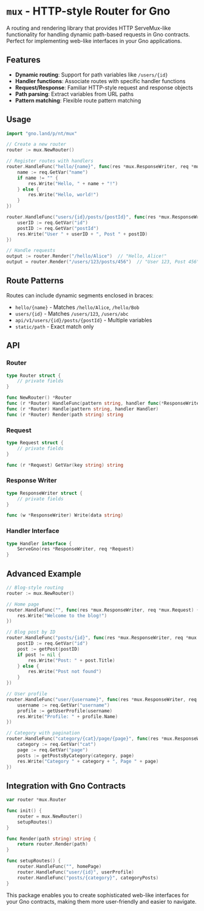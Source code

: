 # `mux` - HTTP-style Router for Gno

A routing and rendering library that provides HTTP ServeMux-like functionality for handling dynamic path-based requests in Gno contracts. Perfect for implementing web-like interfaces in your Gno applications.

## Features

- **Dynamic routing**: Support for path variables like `/users/{id}`
- **Handler functions**: Associate routes with specific handler functions  
- **Request/Response**: Familiar HTTP-style request and response objects
- **Path parsing**: Extract variables from URL paths
- **Pattern matching**: Flexible route pattern matching

## Usage

```go
import "gno.land/p/nt/mux"

// Create a new router
router := mux.NewRouter()

// Register routes with handlers
router.HandleFunc("hello/{name}", func(res *mux.ResponseWriter, req *mux.Request) {
    name := req.GetVar("name")
    if name != "" {
        res.Write("Hello, " + name + "!")
    } else {
        res.Write("Hello, world!")
    }
})

router.HandleFunc("users/{id}/posts/{postId}", func(res *mux.ResponseWriter, req *mux.Request) {
    userID := req.GetVar("id")
    postID := req.GetVar("postId")
    res.Write("User " + userID + ", Post " + postID)
})

// Handle requests
output := router.Render("/hello/Alice")  // "Hello, Alice!"
output = router.Render("/users/123/posts/456")  // "User 123, Post 456"
```

## Route Patterns

Routes can include dynamic segments enclosed in braces:

- `hello/{name}` - Matches `/hello/Alice`, `/hello/Bob`
- `users/{id}` - Matches `/users/123`, `/users/abc`  
- `api/v1/users/{id}/posts/{postId}` - Multiple variables
- `static/path` - Exact match only

## API

### Router
```go
type Router struct {
    // private fields
}

func NewRouter() *Router
func (r *Router) HandleFunc(pattern string, handler func(*ResponseWriter, *Request))
func (r *Router) Handle(pattern string, handler Handler)
func (r *Router) Render(path string) string
```

### Request
```go
type Request struct {
    // private fields
}

func (r *Request) GetVar(key string) string
```

### Response Writer
```go
type ResponseWriter struct {
    // private fields
}

func (w *ResponseWriter) Write(data string)
```

### Handler Interface
```go
type Handler interface {
    ServeGno(res *ResponseWriter, req *Request)
}
```

## Advanced Example

```go
// Blog-style routing
router := mux.NewRouter()

// Home page
router.HandleFunc("", func(res *mux.ResponseWriter, req *mux.Request) {
    res.Write("Welcome to the blog!")
})

// Blog post by ID
router.HandleFunc("posts/{id}", func(res *mux.ResponseWriter, req *mux.Request) {
    postID := req.GetVar("id")
    post := getPost(postID)
    if post != nil {
        res.Write("Post: " + post.Title)
    } else {
        res.Write("Post not found")
    }
})

// User profile
router.HandleFunc("user/{username}", func(res *mux.ResponseWriter, req *mux.Request) {
    username := req.GetVar("username")
    profile := getUserProfile(username)
    res.Write("Profile: " + profile.Name)
})

// Category with pagination
router.HandleFunc("category/{cat}/page/{page}", func(res *mux.ResponseWriter, req *mux.Request) {
    category := req.GetVar("cat")
    page := req.GetVar("page")
    posts := getPostsByCategory(category, page)
    res.Write("Category " + category + ", Page " + page)
})
```

## Integration with Gno Contracts

```go
var router *mux.Router

func init() {
    router = mux.NewRouter()
    setupRoutes()
}

func Render(path string) string {
    return router.Render(path)
}

func setupRoutes() {
    router.HandleFunc("", homePage)
    router.HandleFunc("user/{id}", userProfile)
    router.HandleFunc("posts/{category}", categoryPosts)
}
```

This package enables you to create sophisticated web-like interfaces for your Gno contracts, making them more user-friendly and easier to navigate.
